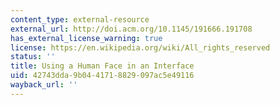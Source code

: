 ```yaml
---
content_type: external-resource
external_url: http://doi.acm.org/10.1145/191666.191708
has_external_license_warning: true
license: https://en.wikipedia.org/wiki/All_rights_reserved
status: ''
title: Using a Human Face in an Interface
uid: 42743dda-9b04-4171-8829-097ac5e49116
wayback_url: ''
---
```

